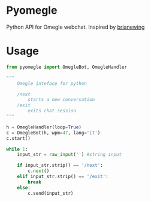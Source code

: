 # Pyomegle
Python API for Omegle webchat.
Inspired by [brianewing](https://github.com/brianewing/pyomegle)

# Usage
``` python
from pyomegle import OmegleBot, OmegleHandler

"""
    Omegle inteface for python

    /next
        starts a new conversation
    /exit
        exits chat session
"""

h = OmegleHandler(loop=True)
c = OmegleBot(h, wpm=47, lang='it')
c.start()

while 1:
    input_str = raw_input('') #string input

    if input_str.strip() == '/next':
        c.next()
    elif input_str.strip() == '/exit':
        break
    else:
        c.send(input_str)
```